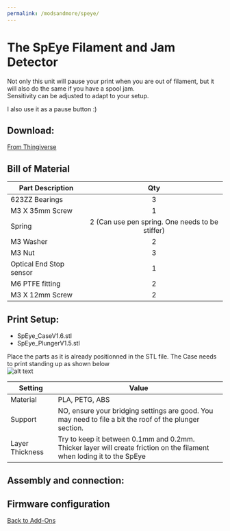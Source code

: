```yaml
---
permalink: /modsandmore/speye/
---
```


# The SpEye Filament and Jam Detector

Not only this unit will pause your print when you are out of filament, but it will also do the same if you have a spool jam.  
Sensitivity can be adjusted to adapt to your setup.

I also use it as a pause button :)  

## Download: 
[From Thingiverse](https://www.thingiverse.com/thing:4299458)

## Bill of Material

Part Description|Qty
----------------| :-: 
623ZZ Bearings|3
M3 X 35mm Screw|1
Spring|2 (Can use pen spring. One needs to be stiffer)
M3 Washer|2
M3 Nut|3
Optical End Stop sensor|1
M6 PTFE fitting|2
M3 X 12mm Screw|2

## Print Setup:
- SpEye_CaseV1.6.stl
- SpEye_PlungerV1.5.stl

Place the parts as it is already positionned in the STL file.  The Case needs to print standing up as shown below\
![alt text](https://github.com/MirageC79/HevORT/blob/master/images/speyecura.png?raw=true)

Setting|Value
-------|-----
Material|PLA, PETG, ABS
Support|NO, ensure your bridging settings are good.  You may need to file a bit the roof of the plunger section.
Layer Thickness|Try to keep it between 0.1mm and 0.2mm. Thicker layer will create friction on the filament when loding it to the SpEye




## Assembly and connection:

## Firmware configuration

[Back to Add-Ons](../)
